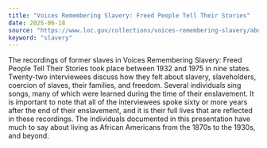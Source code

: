 ```yaml
---
title: "Voices Remembering Slavery: Freed People Tell Their Stories"
date: 2025-06-18
source: "https://www.loc.gov/collections/voices-remembering-slavery/about-this-collection/"
keyword: "slavery"
---
```


The recordings of former slaves in Voices Remembering Slavery: Freed People Tell Their Stories took place between 1932 and 1975 in nine states. Twenty-two interviewees discuss how they felt about slavery, slaveholders, coercion of slaves, their families, and freedom. Several individuals sing songs, many of which were learned during the time of their enslavement. It is important to note that all of the interviewees spoke sixty or more years after the end of their enslavement, and it is their full lives that are reflected in these recordings. The individuals documented in this presentation have much to say about living as African Americans from the 1870s to the 1930s, and beyond.

